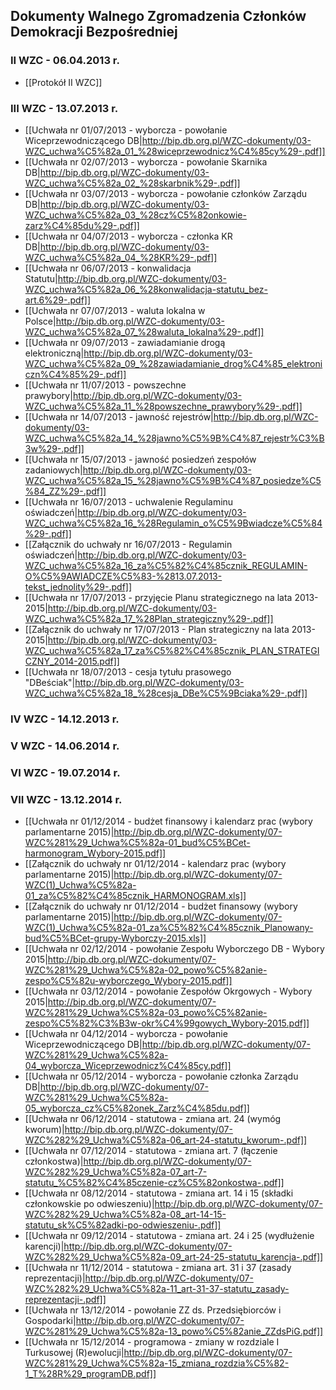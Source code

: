 ## Dokumenty Walnego Zgromadzenia Członków Demokracji Bezpośredniej

### II WZC - 06.04.2013 r.

* [[Protokół II WZC]]


### III WZC - 13.07.2013 r.

* [[Uchwała nr 01/07/2013 - wyborcza - powołanie Wiceprzewodniczącego DB|http://bip.db.org.pl/WZC-dokumenty/03-WZC_uchwa%C5%82a_01_%28wiceprzewodnicz%C4%85cy%29-.pdf]]
* [[Uchwała nr 02/07/2013 - wyborcza - powołanie Skarnika DB|http://bip.db.org.pl/WZC-dokumenty/03-WZC_uchwa%C5%82a_02_%28skarbnik%29-.pdf]]
* [[Uchwała nr 03/07/2013 - wyborcza - powołanie członków Zarządu DB|http://bip.db.org.pl/WZC-dokumenty/03-WZC_uchwa%C5%82a_03_%28cz%C5%82onkowie-zarz%C4%85du%29-.pdf]]
* [[Uchwała nr 04/07/2013 - wyborcza - członka KR DB|http://bip.db.org.pl/WZC-dokumenty/03-WZC_uchwa%C5%82a_04_%28KR%29-.pdf]]
* [[Uchwała nr 06/07/2013 - konwalidacja Statutu|http://bip.db.org.pl/WZC-dokumenty/03-WZC_uchwa%C5%82a_06_%28konwalidacja-statutu_bez-art.6%29-.pdf]]
* [[Uchwała nr 07/07/2013 - waluta lokalna w Polsce|http://bip.db.org.pl/WZC-dokumenty/03-WZC_uchwa%C5%82a_07_%28waluta_lokalna%29-.pdf]]
* [[Uchwała nr 09/07/2013 - zawiadamianie drogą elektroniczną|http://bip.db.org.pl/WZC-dokumenty/03-WZC_uchwa%C5%82a_09_%28zawiadamianie_drog%C4%85_elektroniczn%C4%85%29-.pdf]]
* [[Uchwała nr 11/07/2013 - powszechne prawybory|http://bip.db.org.pl/WZC-dokumenty/03-WZC_uchwa%C5%82a_11_%28powszechne_prawybory%29-.pdf]]
* [[Uchwała nr 14/07/2013 - jawność rejestrów|http://bip.db.org.pl/WZC-dokumenty/03-WZC_uchwa%C5%82a_14_%28jawno%C5%9B%C4%87_rejestr%C3%B3w%29-.pdf]]
* [[Uchwała nr 15/07/2013 - jawność posiedzeń zespołów zadaniowych|http://bip.db.org.pl/WZC-dokumenty/03-WZC_uchwa%C5%82a_15_%28jawno%C5%9B%C4%87_posiedze%C5%84_ZZ%29-.pdf]]
* [[Uchwała nr 16/07/2013 - uchwalenie Regulaminu oświadczeń|http://bip.db.org.pl/WZC-dokumenty/03-WZC_uchwa%C5%82a_16_%28Regulamin_o%C5%9Bwiadcze%C5%84%29-.pdf]]
* [[Załącznik do uchwały nr 16/07/2013 - Regulamin oświadczeń|http://bip.db.org.pl/WZC-dokumenty/03-WZC_uchwa%C5%82a_16_za%C5%82%C4%85cznik_REGULAMIN-O%C5%9AWIADCZE%C5%83-%2813.07.2013-tekst_jednolity%29-.pdf]]
* [[Uchwała nr 17/07/2013 - przyjęcie Planu strategicznego na lata 2013-2015|http://bip.db.org.pl/WZC-dokumenty/03-WZC_uchwa%C5%82a_17_%28Plan_strategiczny%29-.pdf]]
* [[Załącznik do uchwały nr 17/07/2013 - Plan strategiczny na lata 2013-2015|http://bip.db.org.pl/WZC-dokumenty/03-WZC_uchwa%C5%82a_17_za%C5%82%C4%85cznik_PLAN_STRATEGICZNY_2014-2015.pdf]]
* [[Uchwała nr 18/07/2013 - cesja tytułu prasowego "DBeściak"|http://bip.db.org.pl/WZC-dokumenty/03-WZC_uchwa%C5%82a_18_%28cesja_DBe%C5%9Bciaka%29-.pdf]]

### IV WZC - 14.12.2013 r.


### V WZC - 14.06.2014 r.


### VI WZC - 19.07.2014 r.


### VII WZC - 13.12.2014 r.

* [[Uchwała nr 01/12/2014 - budżet finansowy i kalendarz prac (wybory parlamentarne 2015)|http://bip.db.org.pl/WZC-dokumenty/07-WZC%281%29_Uchwa%C5%82a-01_bud%C5%BCet-harmonogram_Wybory-2015.pdf]]
* [[Załącznik do uchwały nr 01/12/2014 - kalendarz prac (wybory parlamentarne 2015)|http://bip.db.org.pl/WZC-dokumenty/07-WZC(1)_Uchwa%C5%82a-01_za%C5%82%C4%85cznik_HARMONOGRAM.xls]]
* [[Załącznik do uchwały nr 01/12/2014 - budżet finansowy (wybory parlamentarne 2015)|http://bip.db.org.pl/WZC-dokumenty/07-WZC(1)_Uchwa%C5%82a-01_za%C5%82%C4%85cznik_Planowany-bud%C5%BCet-grupy-Wyborczy-2015.xls]]
* [[Uchwała nr 02/12/2014 - powołanie Zespołu Wyborczego DB - Wybory 2015|http://bip.db.org.pl/WZC-dokumenty/07-WZC%281%29_Uchwa%C5%82a-02_powo%C5%82anie-zespo%C5%82u-wyborczego_Wybory-2015.pdf]]
* [[Uchwała nr 03/12/2014 - powołanie Zespołów Okrgowych - Wybory 2015|http://bip.db.org.pl/WZC-dokumenty/07-WZC%281%29_Uchwa%C5%82a-03_powo%C5%82anie-zespo%C5%82%C3%B3w-okr%C4%99gowych_Wybory-2015.pdf]]
* [[Uchwała nr 04/12/2014 - wyborcza - powołanie Wiceprzewodniczącego DB|http://bip.db.org.pl/WZC-dokumenty/07-WZC%281%29_Uchwa%C5%82a-04_wyborcza_Wiceprzewodnicz%C4%85cy.pdf]]
* [[Uchwała nr 05/12/2014 - wyborcza - powołanie członka Zarządu DB|http://bip.db.org.pl/WZC-dokumenty/07-WZC%281%29_Uchwa%C5%82a-05_wyborcza_cz%C5%82onek_Zarz%C4%85du.pdf]]
* [[Uchwała nr 06/12/2014 - statutowa - zmiana art. 24 (wymóg kworum)|http://bip.db.org.pl/WZC-dokumenty/07-WZC%282%29_Uchwa%C5%82a-06_art-24-statutu_kworum-.pdf]]
* [[Uchwała nr 07/12/2014 - statutowa - zmiana art. 7 (łączenie członkostwa)|http://bip.db.org.pl/WZC-dokumenty/07-WZC%282%29_Uchwa%C5%82a-07_art-7-statutu_%C5%82%C4%85czenie-cz%C5%82onkostwa-.pdf]]
* [[Uchwała nr 08/12/2014 - statutowa - zmiana art. 14 i 15 (składki członkowskie po odwieszeniu)|http://bip.db.org.pl/WZC-dokumenty/07-WZC%282%29_Uchwa%C5%82a-08_art-14-15-statutu_sk%C5%82adki-po-odwieszeniu-.pdf]]
* [[Uchwała nr 09/12/2014 - statutowa - zmiana art. 24 i 25 (wydłużenie karencji)|http://bip.db.org.pl/WZC-dokumenty/07-WZC%282%29_Uchwa%C5%82a-09_art-24-25-statutu_karencja-.pdf]]
* [[Uchwała nr 11/12/2014 - statutowa - zmiana art. 31 i 37 (zasady reprezentacji)|http://bip.db.org.pl/WZC-dokumenty/07-WZC%282%29_Uchwa%C5%82a-11_art-31-37-statutu_zasady-reprezentacji-.pdf]]
* [[Uchwała nr 13/12/2014 - powołanie ZZ ds. Przedsiębiorców i Gospodarki|http://bip.db.org.pl/WZC-dokumenty/07-WZC%281%29_Uchwa%C5%82a-13_powo%C5%82anie_ZZdsPiG.pdf]]
* [[Uchwała nr 15/12/2014 - programowa - zmiany w rozdziale I Turkusowej (R)ewolucji|http://bip.db.org.pl/WZC-dokumenty/07-WZC%281%29_Uchwa%C5%82a-15_zmiana_rozdzia%C5%82-1_T%28R%29_programDB.pdf]]

